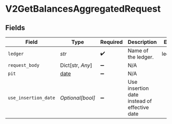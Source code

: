 # V2GetBalancesAggregatedRequest


## Fields

| Field                                                                | Type                                                                 | Required                                                             | Description                                                          | Example                                                              |
| -------------------------------------------------------------------- | -------------------------------------------------------------------- | -------------------------------------------------------------------- | -------------------------------------------------------------------- | -------------------------------------------------------------------- |
| `ledger`                                                             | *str*                                                                | :heavy_check_mark:                                                   | Name of the ledger.                                                  | ledger001                                                            |
| `request_body`                                                       | Dict[str, *Any*]                                                     | :heavy_minus_sign:                                                   | N/A                                                                  |                                                                      |
| `pit`                                                                | [date](https://docs.python.org/3/library/datetime.html#date-objects) | :heavy_minus_sign:                                                   | N/A                                                                  |                                                                      |
| `use_insertion_date`                                                 | *Optional[bool]*                                                     | :heavy_minus_sign:                                                   | Use insertion date instead of effective date                         |                                                                      |